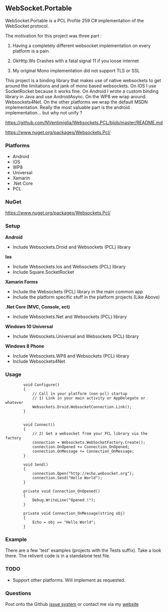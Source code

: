## WebSocket.Portable

WebSocket.Portable is a PCL Profile 259 C# implementation of the WebSocket protocol.

The motivation for this project was three part :

1) Having a completely different websocket implementation on every platform is a pain.

2) OkHttp.Ws Crashes with a fatal signal 11 if you loose internet

3) My original Mono implementation did not support TLS or SSL

This project is a binding library that makes use of native websockets to get around the limitations and jank of mono based websockets. On IOS I use SocketRocket because it works fine. On Android I wrote a custom binding library in Java and use AndroidAsync. On the WP8 we wrap around Websockets4Net. On the other platforms we wrap the default MSDN implementation. Really the most valuable part is the android implementation... but why not unify ?

https://github.com/NVentimiglia/Websockets.PCL/blob/master/README.md

https://www.nuget.org/packages/Websockets.Pcl/

### Platforms

- Android
- iOS
- WP8
- Universal
- Xamarin
- .Net Core 
- PCL


### NuGet

https://www.nuget.org/packages/Websockets.Pcl/

### Setup

**Android**
- Include Websockets.Droid and Websockets (PCL) library

**Ios**
- Include Websockets.Ios and Websockets (PCL) library
- Include Square.SocketRocket

**Xamarin Forms**
- Include the Websockets (PCL) library in the main common app
- Include the platform specific stuff in the platform projects (Like Above)

**.Net Core (MVC, Console, ect)**
- Include Websockets.Net and Websockets (PCL) library

**Windows 10 Universal**
- Include Websockets.Universal and Websockets (PCL) library

**Windows 8 Phone**
- Include Websockets.WP8 and Websockets (PCL) library
- Include Websockets4Net


### Usage

`````
        void Configure()
        {
            // Call in your platform (non-pcl) startup            
            // 1) Link in your main activity or AppDelegate or whatever
            Websockets.Droid.WebsocketConnection.Link();
        }
        
        
        void Connect()
        {
            // 2) Get a websocket from your PCL library via the factory
            connection = Websockets.WebSocketFactory.Create();
            connection.OnOpened += Connection_OnOpened;
            connection.OnMessage += Connection_OnMessage;
        }

        void Send()
        {            
            connection.Open("http://echo.websocket.org");
            connection.Send("Hello World");
        }

        private void Connection_OnOpened()
        {
            Debug.WriteLine("Opened !");
        }

        private void Connection_OnMessage(string obj)
        {
            Echo = obj == "Hello World";
        }
`````

### Example

There are a few 'test' examples (projects with the Tests suffix). Take a look there. The relivent code is in a standalone test file.

### TODO

- Support other platforms. Will implement as requested.


### Questions

Post onto the Github [issue system](https://github.com/NVentimiglia/WebSocket.PCL) or contact me via my [website](http://avariceonline.com)
